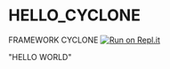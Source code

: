 # HELLO_CYCLONE
FRAMEWORK CYCLONE
[![Run on Repl.it](https://repl.it/badge/github/lupitaesp/HELLO_CYCLONE)](https://repl.it/github/lupitaesp/HELLO_CYCLONE)

"HELLO WORLD"
